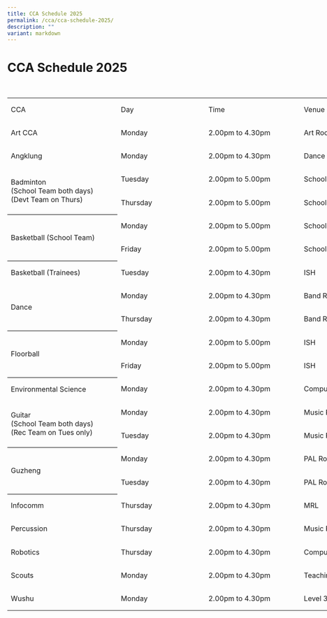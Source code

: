 ```yaml
---
title: CCA Schedule 2025
permalink: /cca/cca-schedule-2025/
description: ""
variant: markdown
---
```

# CCA Schedule 2025
<br>

<table style="border-collapse:
 collapse;width:750pt" width="998" cellspacing="0" cellpadding="0" border="0"><colgroup><col style="mso-width-source:userset;mso-width-alt:7978;width:187pt" width="249"> <col style="mso-width-source:userset;mso-width-alt:6250;width:147pt" width="195"> <col style="mso-width-source:userset;mso-width-alt:6933;width:163pt" width="217"> <col style="mso-width-source:userset;mso-width-alt:10794;width:253pt" width="337"></colgroup><tbody><tr style="mso-height-source:userset;height:40.0pt" height="53"><td style="height:40.0pt;width:187pt" width="249" class="xl63" height="53">CCA</td><td style="width:147pt" width="195" class="xl64">Day</td><td style="width:163pt" width="217" class="xl64">Time</td><td style="width:253pt" width="337" class="xl65">Venue</td></tr><tr style="mso-height-source:userset;height:40.0pt" height="53"><td style="height:40.0pt" class="xl66" height="53">Art CCA</td><td class="xl67">Monday</td><td class="xl67">2.00pm to 4.30pm</td><td class="xl68">Art Rooms</td></tr><tr style="mso-height-source:userset;height:40.0pt" height="53"><td style="height:40.0pt;border-top:none" class="xl69" height="53">Angklung</td><td style="border-top:none" class="xl70">Monday</td><td style="border-top:none" class="xl70">2.00pm to 4.30pm</td><td style="border-top:none" class="xl71">Dance Studio</td></tr><tr style="mso-height-source:userset;height:40.0pt" height="53"><td style="border-bottom:.5pt solid black;
  height:80.0pt;border-top:none;width:187pt" width="249" class="xl79" height="106" rowspan="2">Badminton<br>(School Team both days)<br>(Devt Team on Thurs)</td><td style="border-top:none" class="xl72">Tuesday</td><td style="border-top:none" class="xl72">2.00pm to 5.00pm</td><td style="border-top:none" class="xl73">School Hall</td></tr><tr style="mso-height-source:userset;height:40.0pt" height="53"><td style="height:40.0pt" class="xl67" height="53">Thursday</td><td class="xl67">2.00pm to 5.00pm</td><td class="xl68">School Hall and ISH</td></tr><tr style="mso-height-source:userset;height:40.0pt" height="53"><td style="border-bottom:.5pt solid black;
  height:80.0pt;border-top:none" class="xl77" height="106" rowspan="2">Basketball (School Team)</td><td style="border-top:none" class="xl72">Monday</td><td style="border-top:none" class="xl72">2.00pm to 5.00pm</td><td style="border-top:none" class="xl73">School Hall</td></tr><tr style="mso-height-source:userset;height:40.0pt" height="53"><td style="height:40.0pt" class="xl67" height="53">Friday</td><td class="xl67">2.00pm to 5.00pm</td><td class="xl68">School Hall</td></tr><tr style="mso-height-source:userset;height:40.0pt" height="53"><td style="height:40.0pt;border-top:none" class="xl69" height="53">Basketball (Trainees)</td><td style="border-top:none" class="xl70">Tuesday</td><td style="border-top:none" class="xl70">2.00pm to 4.30pm</td><td style="border-top:none" class="xl71">ISH</td></tr><tr style="mso-height-source:userset;height:40.0pt" height="53"><td style="border-bottom:.5pt solid black;
  height:80.0pt;border-top:none" class="xl77" height="106" rowspan="2">Dance</td><td style="border-top:none" class="xl72">Monday</td><td style="border-top:none" class="xl72">2.00pm to 4.30pm</td><td style="border-top:none" class="xl73">Band Room</td></tr><tr style="mso-height-source:userset;height:40.0pt" height="53"><td style="height:40.0pt" class="xl67" height="53">Thursday</td><td class="xl67">2.00pm to 4.30pm</td><td class="xl68">Band Room</td></tr><tr style="mso-height-source:userset;height:40.0pt" height="53"><td style="border-bottom:.5pt solid black;
  height:80.0pt;border-top:none" class="xl77" height="106" rowspan="2">Floorball</td><td style="border-top:none" class="xl72">Monday</td><td style="border-top:none" class="xl72">2.00pm to 5.00pm</td><td style="border-top:none" class="xl73">ISH</td></tr><tr style="mso-height-source:userset;height:40.0pt" height="53"><td style="height:40.0pt" class="xl67" height="53">Friday</td><td class="xl67">2.00pm to 5.00pm</td><td class="xl68">ISH</td></tr><tr style="mso-height-source:userset;height:40.0pt" height="53"><td style="height:40.0pt;border-top:none" class="xl69" height="53">Environmental Science</td><td style="border-top:none" class="xl70">Monday</td><td style="border-top:none" class="xl70">2.00pm to 4.30pm</td><td style="border-top:none" class="xl71">Computer Lab 1</td></tr><tr style="mso-height-source:userset;height:40.0pt" height="53"><td style="border-bottom:.5pt solid black;
  height:80.0pt;border-top:none;width:187pt" width="249" class="xl79" height="106" rowspan="2">Guitar<br>(School Team both days)<br>(Rec Team on Tues only)</td><td style="border-top:none" class="xl72">Monday</td><td style="border-top:none" class="xl72">2.00pm to 4.30pm</td><td style="border-top:none" class="xl73">Music Room 1 and 2</td></tr><tr style="mso-height-source:userset;height:40.0pt" height="53"><td style="height:40.0pt" class="xl67" height="53">Tuesday</td><td class="xl67">2.00pm to 4.30pm</td><td class="xl68">Music Room 1 and 2</td></tr><tr style="mso-height-source:userset;height:40.0pt" height="53"><td style="border-bottom:.5pt solid black;
  height:80.0pt;border-top:none" class="xl77" height="106" rowspan="2">Guzheng</td><td style="border-top:none" class="xl72">Monday</td><td style="border-top:none" class="xl72">2.00pm to 4.30pm</td><td style="border-top:none" class="xl73">PAL Room 1 and 2</td></tr><tr style="mso-height-source:userset;height:40.0pt" height="53"><td style="height:40.0pt" class="xl67" height="53">Tuesday</td><td class="xl67">2.00pm to 4.30pm</td><td class="xl68">PAL Room 1 and 2</td></tr><tr style="mso-height-source:userset;height:40.0pt" height="53"><td style="height:40.0pt;border-top:none" class="xl69" height="53">Infocomm</td><td style="border-top:none" class="xl70">Thursday</td><td style="border-top:none" class="xl70">2.00pm to 4.30pm</td><td style="border-top:none" class="xl71">MRL</td></tr><tr style="mso-height-source:userset;height:40.0pt" height="53"><td style="height:40.0pt;border-top:none" class="xl69" height="53">Percussion</td><td style="border-top:none" class="xl70">Thursday</td><td style="border-top:none" class="xl70">2.00pm to 4.30pm</td><td style="border-top:none" class="xl71">Music Room 1</td></tr><tr style="mso-height-source:userset;height:40.0pt" height="53"><td style="height:40.0pt;border-top:none" class="xl69" height="53">Robotics</td><td style="border-top:none" class="xl70">Thursday</td><td style="border-top:none" class="xl70">2.00pm to 4.30pm</td><td style="border-top:none" class="xl71">Computer Lab 3</td></tr><tr style="mso-height-source:userset;height:40.0pt" height="53"><td style="height:40.0pt;border-top:none" class="xl69" height="53">Scouts</td><td style="border-top:none" class="xl70">Monday</td><td style="border-top:none" class="xl70">2.00pm to 4.30pm</td><td style="border-top:none" class="xl71">Teaching Lab and CCA Room</td></tr><tr style="mso-height-source:userset;height:40.0pt" height="53"><td style="height:40.0pt;border-top:none" class="xl74" height="53">Wushu</td><td style="border-top:none" class="xl75">Monday</td><td style="border-top:none" class="xl75">2.00pm to 4.30pm</td><td style="border-top:none" class="xl76">Level 3 and Level 4 Corridors</td></tr></tbody></table>